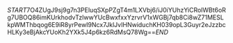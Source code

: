 $START$7O4ZUgJ9sj9g7n3PEluqSXpPZgT4m1LXVbj6/iJ0iYUhzYiCRolWBt6oRg7UBOQ86imKUrkhodvTzlwwYUcBwxfxxYzrvrV1xWGBj7qb8Ci8wZ71MESLkpWMThbqog6E9iR8yrPewI9Ncx7JklJvIHNwiduchKH039opL3Guyr2eJzzbcHLKy3eBjAkcYUoKh2YXk5J4p6kz6RdMsQ78Wg==$END$